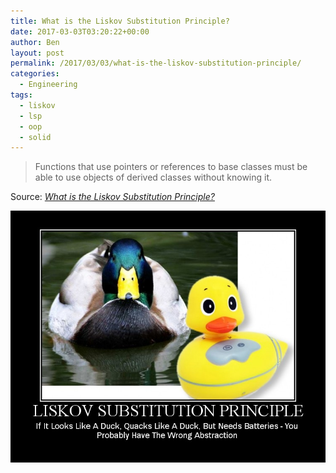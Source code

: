 ```yaml
---
title: What is the Liskov Substitution Principle?
date: 2017-03-03T03:20:22+00:00
author: Ben
layout: post
permalink: /2017/03/03/what-is-the-liskov-substitution-principle/
categories:
  - Engineering
tags:
  - liskov
  - lsp
  - oop
  - solid
---
```

> Functions that use pointers or references to base classes must be able to use objects of derived classes without knowing it.

Source: _[What is the Liskov Substitution Principle?](http://stackoverflow.com/questions/56860/what-is-the-liskov-substitution-principle)_

![If it looks like a duck, quacks like a duck, but needs batteries, you probably have the wrong abstration](/wp-content/uploads/2017/03/LiskovSubtitutionPrinciple_52BB5162-1.jpg)
